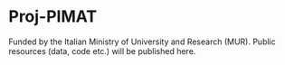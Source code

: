 # Proj-PIMAT
Funded by the Italian Ministry of University and Research (MUR). Public resources (data, code etc.) will be published here.
